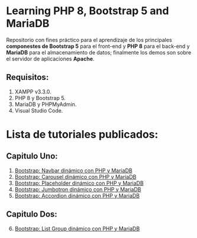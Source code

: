# Learning PHP 8, Bootstrap 5 and MariaDB
Repositorio con fines práctico para el aprendizaje de los principales **componestes de Bootstrap 5** para el front-end y **PHP 8** para el back-end y **MariaDB** para el almacenamiento de datos; finalmente los demos son sobre el servidor de aplicaciones **Apache**.

## Requisitos:
1. XAMPP v3.3.0.
2. PHP 8 y Bootstrap 5.
3. MariaDB y PHPMyAdmin.
4. Visual Studio Code.

# Lista de tutoriales publicados:
## Capitulo Uno:
1. [Bootstrap: Navbar dinámico con PHP y MariaDB](http://blog.hadsonpar.com/2023/06/bootstrap-navbar-dinamico-con-php-y.html)
2. [Bootstrap: Carousel dinámico con PHP y MariaDB](http://blog.hadsonpar.com/2023/07/bootstrap-carousel-dinamico-con-php-y.html)
3. [Bootstrap: Placeholder dinámico con PHP y MariaDB](http://blog.hadsonpar.com/2023/07/bootstrap-placeholder-dinamico-con-php.html)
4. [Bootstrap: Jumbotron dinámico con PHP y MariaDB](http://blog.hadsonpar.com/2023/07/bootstrap-jumbotron-dinamico-con-php-y.html)
5. [Bootstrap: Accordion dinámico con PHP y MariaDB](http://blog.hadsonpar.com/2023/07/bootstrap-accordion-dinamico-con-php-y.html)
## Capitulo Dos:
6. [Bootstrap: List Group dinámico con PHP y MariaDB](http://blog.hadsonpar.com/2023/07/bootstrap-list-group-dinamico-con-php-y.html)
